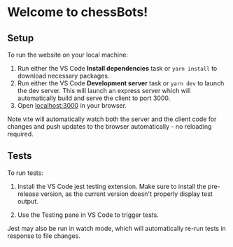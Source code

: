 # Welcome to chessBots!

## Setup

To run the website on your local machine:

1. Run either the VS Code **Install dependencies** task or `yarn install` to download necessary packages.
2. Run either the VS Code **Development server** task or `yarn dev` to launch the dev server. This will launch an express server which will automatically build and serve the client to port 3000.
3. Open [localhost:3000](http:/localhost:3000) in your browser.

Note vite will automatically watch both the server and the client code for changes and push updates to the browser automatically - no reloading required.

## Tests

To run tests:

1. Install the VS Code jest testing extension. Make sure to install the pre-release version, as the current version doesn't properly display test output.

2. Use the Testing pane in VS Code to trigger tests.

Jest may also be run in watch mode, which will automatically re-run tests in response to file changes.
